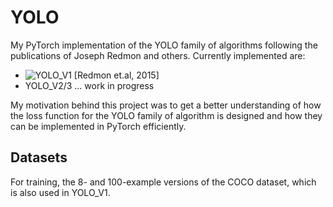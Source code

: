 # YOLO

My PyTorch implementation of the YOLO family of algorithms following the publications of Joseph Redmon and others.
Currently implemented are:
* ![YOLO_V1](https://arxiv.org/abs/1506.02640) [Redmon et.al, 2015]
* YOLO_V2/3 ... work in progress

My motivation behind this project was to get a better understanding of how the loss function for the YOLO family of 
algorithm is designed and how they can be implemented in PyTorch efficiently.

## Datasets

For training, the 8- and 100-example versions of the COCO dataset, which is also used in YOLO_V1.
